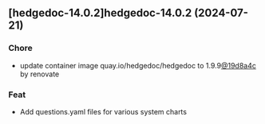 

## [hedgedoc-14.0.2]hedgedoc-14.0.2 (2024-07-21)

### Chore



- update container image quay.io/hedgedoc/hedgedoc to 1.9.9[@19d8a4c](https://github.com/19d8a4c) by renovate

### Feat



- Add questions.yaml files for various system charts